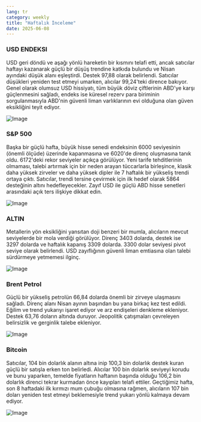```yaml
---
lang: tr
category: weekly
title: "Haftalık İnceleme"
date: 2025-06-08
---
```


### USD ENDEKSI

USD geri döndü ve aşağı yönlü hareketin bir kısmını telafi etti, ancak satıcılar haftayı kazanarak güçlü bir düşüş trendine katkıda bulundu ve Nisan ayındaki düşük alanı eşleştirdi. Destek 97,88 olarak belirlendi. Satıcılar düşükleri yeniden test etmeyi umarken, alıcılar 99,24'teki dirence bakıyor. Genel olarak olumsuz USD hissiyatı, tüm büyük döviz çiftlerinin ABD'ye karşı güçlenmesini sağladı, endeks ise küresel rezerv para biriminin sorgulanmasıyla ABD'nin güvenli liman varlıklarının evi olduğuna olan güven eksikliğini teyit ediyor.

![Image](https://markleighedu.github.io/img/Jun-2025/08-Jun-2025/usdindex.jpg)

### S&P 500

Başka bir güçlü hafta, büyük hisse senedi endeksinin 6000 seviyesinin (önemli ölçüde) üzerinde kapanmasına ve 6020'de direnç oluşmasına tanık oldu. 6172'deki rekor seviyeler açıkça görülüyor. Yeni tarife tehditlerinin olmaması, talebi artırmak için bir neden arayan tüccarlarla birleşince, klasik daha yüksek zirveler ve daha yüksek dipler ile 7 haftalık bir yükseliş trendi ortaya çıktı. Satıcılar, trendi tersine çevirmek için ilk hedef olarak 5864 desteğinin altını hedefleyecekler. Zayıf USD ile güçlü ABD hisse senetleri arasındaki açık ters ilişkiye dikkat edin.

![Image](https://markleighedu.github.io/img/Jun-2025/08-Jun-2025/sp500.jpg)

### ALTIN

Metallerin yön eksikliğini yansıtan doji benzeri bir mumla, alıcıların mevcut seviyelerde bir mola verdiği görülüyor. Direnç 3403 dolarda, destek ise 3297 dolarda ve haftalık kapanış 3309 dolarda. 3300 dolar seviyesi pivot seviye olarak belirlendi. USD zayıflığının güvenli liman emtiasına olan talebi sürdürmeye yetmemesi ilginç.

![Image](https://markleighedu.github.io/img/Jun-2025/08-Jun-2025/gold.jpg)

### Brent Petrol

Güçlü bir yükseliş petrolün 66,84 dolarda önemli bir zirveye ulaşmasını sağladı. Direnç alanı Nisan ayının başından bu yana birkaç kez test edildi. Eğilim ve trend yukarıyı işaret ediyor ve arz endişeleri denkleme ekleniyor. Destek 63,76 doların altında duruyor. Jeopolitik çatışmaları çevreleyen belirsizlik ve gerginlik talebe ekleniyor.

![Image](https://markleighedu.github.io/img/Jun-2025/08-Jun-2025/brentoil.jpg)

### Bitcoin

Satıcılar, 104 bin dolarlık alanın altına inip 100,3 bin dolarlık destek kuran güçlü bir satışla erken ton belirledi. Alıcılar 100 bin dolarlık seviyeyi korudu ve bunu yaparken, temelde fiyatların haftanın başında olduğu 106,2 bin dolarlık direnci tekrar kurmadan önce kayıpları telafi ettiler. Geçtiğimiz hafta, son 8 haftadaki ilk kırmızı mum çubuğu olmasına rağmen, alıcıların 107 bin doları yeniden test etmeyi beklemesiyle trend yukarı yönlü kalmaya devam ediyor.

![Image](https://markleighedu.github.io/img/Jun-2025/08-Jun-2025/bitcoin.jpg)

